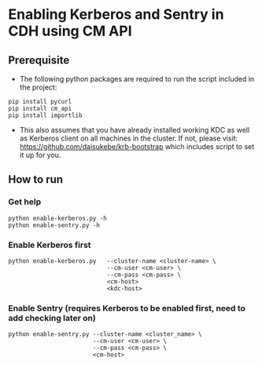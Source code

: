 # Enabling Kerberos and Sentry in CDH using CM API

## Prerequisite

* The following python packages are required to run the script included in the project:

```
pip install pycurl
pip install cm_api
pip install importlib
```

* This also assumes that you have already installed working KDC as well as Kerberos client
on all machines in the cluster. If not, please visit: https://github.com/daisukebe/krb-bootstrap
which includes script to set it up for you.

## How to run

### Get help

```
python enable-kerberos.py -h
python enable-sentry.py -h
```

### Enable Kerberos first

```
python enable-kerberos.py   --cluster-name <cluster-name> \
                            --cm-user <cm-user> \
                            --cm-pass <cm-pass> \
                            <cm-host>
                            <kdc-host>
```

### Enable Sentry (requires Kerberos to be enabled first, need to add checking later on)

```
python enable-sentry.py --cluster-name <cluster_name> \
                        --cm-user <cm-user> \
                        --cm-pass <cm-pass> \
                        <cm-host>
```
